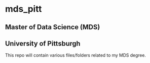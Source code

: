 # mds_pitt
## Master of Data Science (MDS)
## University of Pittsburgh

This repo will contain various files/folders related to my MDS degree.
